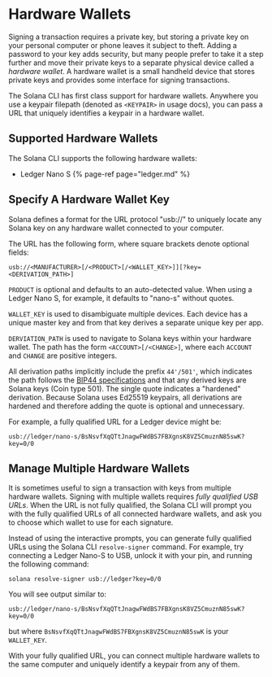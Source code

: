 # Hardware Wallets

Signing a transaction requires a private key, but storing a private
key on your personal computer or phone leaves it subject to theft.
Adding a password to your key adds security, but many people prefer
to take it a step further and move their private keys to a separate
physical device called a *hardware wallet*. A hardware wallet is a
small handheld device that stores private keys and provides some
interface for signing transactions.

The Solana CLI has first class support for hardware wallets. Anywhere
you use a keypair filepath (denoted as `<KEYPAIR>` in usage docs), you
can pass a URL that uniquely identifies a keypair in a hardware
wallet.

## Supported Hardware Wallets

The Solana CLI supports the following hardware wallets:
- Ledger Nano S {% page-ref page="ledger.md" %}

## Specify A Hardware Wallet Key

Solana defines a format for the URL protocol "usb://" to uniquely locate any
Solana key on any hardware wallet connected to your computer.

The URL has the following form, where square brackets denote optional fields:

```text
usb://<MANUFACTURER>[/<PRODUCT>[/<WALLET_KEY>]][?key=<DERIVATION_PATH>]
```

`PRODUCT` is optional and defaults to an auto-detected value. When using a Ledger
Nano S, for example, it defaults to "nano-s" without quotes.

`WALLET_KEY` is used to disambiguate multiple devices. Each device has a unique
master key and from that key derives a separate unique key per app.

`DERVIATION_PATH` is used to navigate to Solana keys within your hardware wallet.
The path has the form `<ACCOUNT>[/<CHANGE>]`, where each `ACCOUNT` and `CHANGE`
are positive integers.

All derivation paths implicitly include the prefix `44'/501'`, which indicates
the path follows the [BIP44 specifications](https://github.com/bitcoin/bips/blob/master/bip-0044.mediawiki)
and that any derived keys are Solana keys (Coin type 501).  The single quote
indicates a "hardened" derivation. Because Solana uses Ed25519 keypairs, all
derivations are hardened and therefore adding the quote is optional and
unnecessary.

For example, a fully qualified URL for a Ledger device might be:

```text
usb://ledger/nano-s/BsNsvfXqQTtJnagwFWdBS7FBXgnsK8VZ5CmuznN85swK?key=0/0
```

## Manage Multiple Hardware Wallets

It is sometimes useful to sign a transaction with keys from multiple hardware
wallets. Signing with multiple wallets requires *fully qualified USB URLs*.
When the URL is not fully qualified, the Solana CLI will prompt you with
the fully qualified URLs of all connected hardware wallets, and ask you to
choose which wallet to use for each signature.

Instead of using the interactive prompts, you can generate fully qualified
URLs using the Solana CLI `resolve-signer` command. For example, try
connecting a Ledger Nano-S to USB, unlock it with your pin, and running the
following command:

```text
solana resolve-signer usb://ledger?key=0/0
```

You will see output similar to:

```text
usb://ledger/nano-s/BsNsvfXqQTtJnagwFWdBS7FBXgnsK8VZ5CmuznN85swK?key=0/0
```

but where `BsNsvfXqQTtJnagwFWdBS7FBXgnsK8VZ5CmuznN85swK` is your `WALLET_KEY`.

With your fully qualified URL, you can connect multiple hardware wallets to
the same computer and uniquely identify a keypair from any of them.
